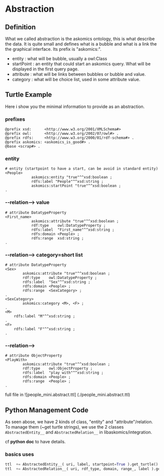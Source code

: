 # Abstraction
## Definition
What we called abstraction is the askomics ontology, this is what describe the data.
It is quite small and defines what is a bubble and what is a link the the graphical interface.
Its prefix is "askomics:".
* entity : what will be bubble, usually a owl:Class
* startPoint : an entity that could start an askomics query. What will be displayed in the first query page.
* attribute : what will be links between bubbles or bubble and value.
* category : what will be choice list, used in some attribute value.

## Turtle Example
Here i show you the minimal information to provide as an abstraction.
### prefixes
```
@prefix xsd:      <http://www.w3.org/2001/XMLSchema#>
@prefix owl:      <http://www.w3.org/2002/07/owl#> .
@prefix rdfs:     <http://www.w3.org/2000/01/rdf-schema#> .
@prefix askomics: <askomics_is_good#> .
@base <scrap#> .
```
### entity
```
# entity (startpoint to have a start, can be avoid in standard entity)
<People>
            askomics:entity "true"^^xsd:boolean ;
            rdfs:label "People"^^xsd:string ;
            askomics:startPoint "true"^^xsd:boolean ;
.
```
### <entity> --relation--> value
```
# attribute DatatypeProperty
<First_name>
            askomics:attribute "true"^^xsd:boolean ;
            rdf:type    owl:DatatypeProperty ;
            rdfs:label  "First_name"^^xsd:string ;
            rdfs:domain <People> ;
            rdfs:range  xsd:string ;
.
```
### <entity> --relation--> category=short list
```
# attribute DatatypeProperty
<Sex>
        askomics:attribute "true"^^xsd:boolean ;
        rdf:type    owl:DatatypeProperty ;
        rdfs:label  "Sex"^^xsd:string ;
        rdfs:domain <People> ;
        rdfs:range  <SexCategory> ;
.
<SexCategory>
        askomics:category <M>, <F> ;
.
<M>
    rdfs:label "M"^^xsd:string ;
.
<F>
    rdfs:label "F"^^xsd:string ;
.

```
### <entity> --relation--> <entity>
```
# attribute ObjectProperty
<PlayWith>
        askomics:attribute "true"^^xsd:boolean ;
        rdf:type    owl:ObjectProperty ;
        rdfs:label  "play with"^^xsd:string ;
        rdfs:domain <People> ;
        rdfs:range  <People> ;
.
```

full file in ![people_mini.abstract.ttl] (./people_mini.abstract.ttl)

## Python Management Code
As seen abose, we have 2 kinds of class, "entity" and "attribute"/relation.
To manage them (~get turtle strings), we use the 2 classes ```AbstractedEntity__``` and ```AbstractedRelation__``` in libaskomics/integration.

cf __python doc__ to have details.
### basics uses
```python
ttl  += AbstractedEntity__( uri, label, startpoint=True ).get_turtle()
ttl  += AbstractedRelation__( uri, rdf_type, domain, range_, label ).get_turtle()
```

